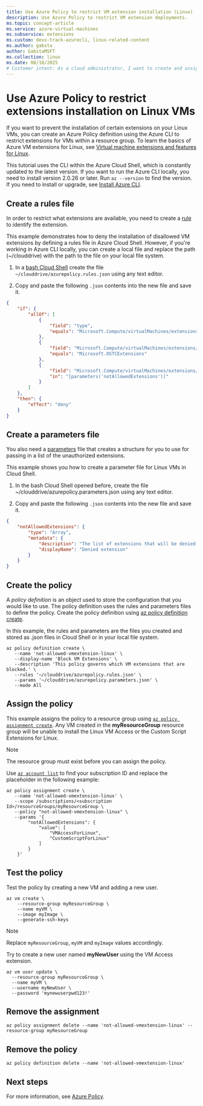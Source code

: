 ```yaml
---
title: Use Azure Policy to restrict VM extension installation (Linux)
description: Use Azure Policy to restrict VM extension deployments.
ms.topic: concept-article
ms.service: azure-virtual-machines
ms.subservice: extensions
ms.custom: devx-track-azurecli, linux-related-content
ms.author: gabsta
author: GabstaMSFT
ms.collection: linux
ms.date: 08/18/2025
# Customer intent: As a cloud administrator, I want to create and assign policies that restrict the installation of specific VM extensions on Linux VMs, so that I can enforce compliance and maintain security within my environment.
---
```


# Use Azure Policy to restrict extensions installation on Linux VMs

If you want to prevent the installation of certain extensions on your Linux VMs, you can create an Azure Policy definition using the Azure CLI to restrict extensions for VMs within a resource group. To learn the basics of Azure VM extensions for Linux, see [Virtual machine extensions and features for Linux](./features-linux.md).

This tutorial uses the CLI within the Azure Cloud Shell, which is constantly updated to the latest version. If you want to run the Azure CLI locally, you need to install version 2.0.26 or later. Run `az --version` to find the version. If you need to install or upgrade, see [Install Azure CLI](/cli/azure/install-azure-cli).

## Create a rules file

In order to restrict what extensions are available, you need to create a [rule](/azure/governance/policy/concepts/definition-structure#policy-rule) to identify the extension.

This example demonstrates how to deny the installation of disallowed VM extensions by defining a rules file in Azure Cloud Shell. However, if you're working in Azure CLI locally, you can create a local file and replace the path (~/clouddrive) with the path to the file on your local file system.

1. In a [bash Cloud Shell](https://shell.azure.com/bash) create the file `~/clouddrive/azurepolicy.rules.json` using any text editor.

2. Copy and paste the following `.json` contents into the new file and save it.

```json
{
	"if": {
		"allOf": [
			{
				"field": "type",
				"equals": "Microsoft.Compute/virtualMachines/extensions"
			},
			{
				"field": "Microsoft.Compute/virtualMachines/extensions/publisher",
				"equals": "Microsoft.OSTCExtensions"
			},
			{
				"field": "Microsoft.Compute/virtualMachines/extensions/type",
				"in": "[parameters('notAllowedExtensions')]"
			}
		]
	},
	"then": {
		"effect": "deny"
	}
}
```

## Create a parameters file

You also need a [parameters](/azure/governance/policy/concepts/definition-structure#parameters) file that creates a structure for you to use for passing in a list of the unauthorized extensions.

This example shows you how to create a parameter file for Linux VMs in Cloud Shell.

1. In the bash Cloud Shell opened before, create the file ~/clouddrive/azurepolicy.parameters.json using any text editor.

2. Copy and paste the following `.json` contents into the new file and save it.

```json
{
	"notAllowedExtensions": {
		"type": "Array",
		"metadata": {
			"description": "The list of extensions that will be denied. Example: CustomScriptForLinux, VMAccessForLinux etc.",
			"displayName": "Denied extension"
		}
	}
}
```

## Create the policy

A _policy definition_ is an object used to store the configuration that you would like to use. The policy definition uses the rules and parameters files to define the policy. Create the policy definition using [az policy definition create](/cli/azure/role/assignment).

In this example, the rules and parameters are the files you created and stored as .json files in Cloud Shell or in your local file system.

```azurecli-interactive
az policy definition create \
   --name 'not-allowed-vmextension-linux' \
   --display-name 'Block VM Extensions' \
   --description 'This policy governs which VM extensions that are blocked.' \
   --rules '~/clouddrive/azurepolicy.rules.json' \
   --params '~/clouddrive/azurepolicy.parameters.json' \
   --mode All
```

## Assign the policy

This example assigns the policy to a resource group using [`az policy assignment create`](/cli/azure/policy/assignment). Any VM created in the **myResourceGroup** resource group will be unable to install the Linux VM Access or the Custom Script Extensions for Linux.

> [!NOTE]
> The resource group must exist before you can assign the policy.

Use [`az account list`](/cli/azure/account) to find your subscription ID and replace the placeholder in the following example:

```azurecli-interactive
az policy assignment create \
   --name 'not-allowed-vmextension-linux' \
   --scope /subscriptions/<subscription Id>/resourceGroups/myResourceGroup \
   --policy "not-allowed-vmextension-linux" \
   --params '{
		"notAllowedExtensions": {
			"value": [
				"VMAccessForLinux",
				"CustomScriptForLinux"
			]
		}
	}'
```

## Test the policy

Test the policy by creating a new VM and adding a new user.

```azurecli-interactive
az vm create \
    --resource-group myResourceGroup \
	--name myVM \
	--image myImage \
	--generate-ssh-keys
```

> [!NOTE]
> Replace `myResourceGroup`, `myVM` and `myImage` values accordingly.

Try to create a new user named **myNewUser** using the VM Access extension.

```azurecli-interactive
az vm user update \
  --resource-group myResourceGroup \
  --name myVM \
  --username myNewUser \
  --password 'mynewuserpwd123!'
```

## Remove the assignment

```azurecli-interactive
az policy assignment delete --name 'not-allowed-vmextension-linux' --resource-group myResourceGroup
```

## Remove the policy

```azurecli-interactive
az policy definition delete --name 'not-allowed-vmextension-linux'
```

## Next steps

For more information, see [Azure Policy](/azure/governance/policy/overview).
